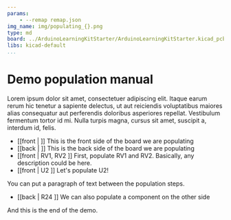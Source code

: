 ```yaml
---
params:
    - --remap remap.json
img_name: img/populating_{}.png
type: md
board: ../ArduinoLearningKitStarter/ArduinoLearningKitStarter.kicad_pcb
libs: kicad-default
...
```


# Demo population manual

Lorem ipsum dolor sit amet, consectetuer adipiscing elit. Itaque earum rerum hic tenetur a sapiente delectus, ut aut reiciendis voluptatibus maiores alias consequatur aut perferendis doloribus asperiores repellat. Vestibulum fermentum tortor id mi. Nulla turpis magna, cursus sit amet, suscipit a, interdum id, felis.

- [[front | ]] This is the front side of the board we are populating
- [[back | ]] This is the back side of the board we are populating
- [[front | RV1, RV2 ]] First, populate RV1 and RV2. Basically, any description could be here.
- [[front | U2 ]] Let's populate U2!

You can put a paragraph of text between the population steps.

- [[back | R24 ]] We can also populate a component on the other side

And this is the end of the demo.